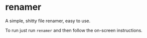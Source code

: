 # renamer

A simple, shitty file renamer, easy to use.

To run just run `renamer` and then follow the on-screen instructions.

